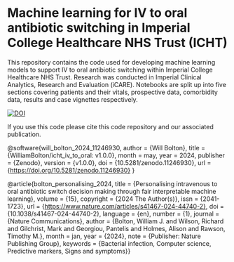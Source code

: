 # Machine learning for IV to oral antibiotic switching in Imperial College Healthcare NHS Trust (ICHT)
This repository contains the code used for developing machine learning models to support IV to oral antibiotic switching within Imperial College Healthcare NHS Trust. Research was conducted in Imperial Clinical Analytics, Research and Evaluation (iCARE). Notebooks are split up into five sections covering patients and their vitals, prospective data, comorbidity data, results and case vignettes respectively.

[![DOI](https://zenodo.org/badge/804516959.svg)](https://zenodo.org/doi/10.5281/zenodo.11246929)

If you use this code please cite this code repository and our associated publication. 

@software{will_bolton_2024_11246930,
  author       = {Will Bolton},
  title        = {WilliamBolton/icht\_iv\_to\_oral: v1.0.0},
  month        = may,
  year         = 2024,
  publisher    = {Zenodo},
  version      = {v1.0.0},
  doi          = {10.5281/zenodo.11246930},
  url          = {https://doi.org/10.5281/zenodo.11246930}
}

@article{bolton_personalising_2024, title = {Personalising intravenous to oral antibiotic switch decision making through fair interpretable machine learning}, volume = {15}, copyright = {2024 The Author(s)}, issn = {2041-1723}, url = {https://www.nature.com/articles/s41467-024-44740-2}, doi = {10.1038/s41467-024-44740-2}, language = {en}, number = {1}, journal = {Nature Communications}, author = {Bolton, William J. and Wilson, Richard and Gilchrist, Mark and Georgiou, Pantelis and Holmes, Alison and Rawson, Timothy M.}, month = jan, year = {2024}, note = {Publisher: Nature Publishing Group}, keywords = {Bacterial infection, Computer science, Predictive markers, Signs and symptoms}}
